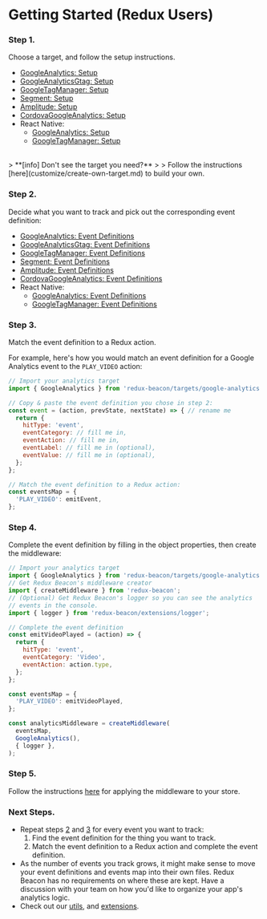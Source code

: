 # Getting Started (Redux Users)

### Step 1.
Choose a target, and follow the setup instructions.

 * [GoogleAnalytics: Setup](targets/google-analytics.md#setup)
 * [GoogleAnalyticsGtag: Setup](targets/google-analytics-gtag.md#setup)
 * [GoogleTagManager: Setup](targets/google-tag-manager.md#setup)
 * [Segment: Setup](targets/segment.md#setup)
 * [Amplitude: Setup](targets/amplitude.md#setup)
 * [CordovaGoogleAnalytics: Setup](targets/cordova-google-analytics.md#setup)
 * React Native:
   * [GoogleAnalytics: Setup](targets/react-native-google-analytics.md#setup)
   * [GoogleTagManager: Setup](targets/react-native-google-tag-manager.md#setup)

<br>
> **[info] Don't see the target you need?**
>
> Follow the instructions [here](customize/create-own-target.md) to build your own.

### Step 2.
Decide what you want to track and pick out the corresponding event definition:

 * [GoogleAnalytics: Event Definitions](targets/google-analytics.md#event-definitions)
 * [GoogleAnalyticsGtag: Event Definitions](targets/google-analytics-gtag.md#event-definitions)
 * [GoogleTagManager: Event Definitions](targets/google-tag-manager.md#event-definitions)
 * [Segment: Event Definitions](targets/segment.md#event-definitions)
 * [Amplitude: Event Definitions](targets/amplitude.md#event-definitions)
 * [CordovaGoogleAnalytics: Event Definitions](targets/cordova-google-analytics.md#event-definitions)
 * React Native:
   * [GoogleAnalytics: Event Definitions](targets/react-native-google-analytics.md#event-definitions)
   * [GoogleTagManager: Event Definitions](targets/react-native-google-tag-manager.md#event-definitions)

### Step 3.
Match the event definition to a Redux action.

For example, here's how you would match an event definition for a Google
Analytics event to the `PLAY_VIDEO` action:

```js
// Import your analytics target
import { GoogleAnalytics } from 'redux-beacon/targets/google-analytics';

// Copy & paste the event definition you chose in step 2:
const event = (action, prevState, nextState) => { // rename me
  return {
    hitType: 'event',
    eventCategory: // fill me in,
    eventAction: // fill me in,
    eventLabel: // fill me in (optional),
    eventValue: // fill me in (optional),
  };
};

// Match the event definition to a Redux action:
const eventsMap = {
  'PLAY_VIDEO': emitEvent,
};
```

### Step 4.

Complete the event definition by filling in the object properties, then create the
middleware:

```js
// Import your analytics target
import { GoogleAnalytics } from 'redux-beacon/targets/google-analytics';
// Get Redux Beacon's middleware creator
import { createMiddleware } from 'redux-beacon';
// (Optional) Get Redux Beacon's logger so you can see the analytics
// events in the console.
import { logger } from 'redux-beacon/extensions/logger';

// Complete the event definition
const emitVideoPlayed = (action) => {
  return {
    hitType: 'event',
    eventCategory: 'Video',
    eventAction: action.type,
  };
};

const eventsMap = {
  'PLAY_VIDEO': emitVideoPlayed,
};

const analyticsMiddleware = createMiddleware(
  eventsMap,
  GoogleAnalytics(),
  { logger },
);
```

### Step 5.
Follow the instructions [here](https://redux.js.org/docs/api/applyMiddleware.html) for
applying the middleware to your store.

### Next Steps.
 - Repeat steps [2](#step-2) and [3](#step-3) for every event you want to track:
   1. Find the event definition for the thing you want to track.
   2. Match the event definition to a Redux action and complete the event definition.
 - As the number of events you track grows, it might make sense to move your
   event definitions and events map into their own files. Redux Beacon has no
   requirements on where these are kept. Have a discussion with your team on how
   you'd like to organize your app's analytics logic.
 - Check out our [utils](./utils/index.md), and [extensions](./extensions/index.md).
